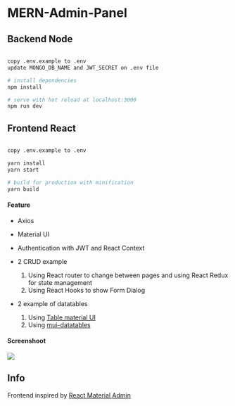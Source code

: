 # MERN-Admin-Panel

## Backend Node

``` bash

copy .env.example to .env
update MONGO_DB_NAME and JWT_SECRET on .env file

# install dependencies
npm install

# serve with hot reload at localhost:3000
npm run dev

```

## Frontend React

``` bash

copy .env.example to .env

yarn install
yarn start

# build for production with minification
yarn build

```
#### Feature

* Axios
* Material UI
* Authentication with JWT and React Context
* 2 CRUD example 
    1. Using React router to change between pages and using React Redux for state management
    2. Using React Hooks to show Form Dialog
  
* 2 example of datatables 
    1. Using [Table material UI](https://material-ui.com/components/tables/)
    2. Using [mui-datatables](https://github.com/gregnb/mui-datatables)


#### Screenshoot
![](https://i.ibb.co/6YFjjPG/crud1.png)


Info
------------
Frontend inspired by [React Material Admin](https://github.com/flatlogic/react-material-admin)
